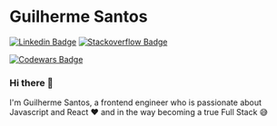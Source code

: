 # Guilherme Santos

[![Linkedin Badge](https://img.shields.io/badge/-guilhermessantos-blue?style=flat-square&logo=Linkedin&logoColor=white&link=https://www.linkedin.com/in/guilhermessantos/)](https://www.linkedin.com/in/guilhermessantos/)
[![Stackoverflow Badge](https://img.shields.io/badge/-Stackoverflow-4CA143?style=flat-square&logo=Stackoverflow&logoColor=white&link=https://stackoverflow.com/users/6762040/guilherme-silva-santos)](https://stackoverflow.com/users/6762040/guilherme-silva-santos)
<!-- [![Gmail Badge](https://img.shields.io/badge/-skyrior28@gmail.com-c14438?style=flat-square&logo=Gmail&logoColor=white&link=mailto:skyrior28@gmail.com)](mailto:danieltsutomu@gmail.com) -->
[![Codewars Badge](https://www.codewars.com/users/guilsantos/badges/micro)](https://www.codewars.com/users/guilsantos/badges/micro)

### Hi there 👋

I'm Guilherme Santos, a frontend engineer who is passionate about Javascript and React ❤️ and in the way becoming a true Full Stack 😅
<!--
**guilsantos/guilsantos** is a ✨ _special_ ✨ repository because its `README.md` (this file) appears on your GitHub profile.

Here are some ideas to get you started:

- 🔭 I’m currently working on ...
- 🌱 I’m currently learning ...
- 👯 I’m looking to collaborate on ...
- 🤔 I’m looking for help with ...
- 💬 Ask me about ...
- 📫 How to reach me: ...
- 😄 Pronouns: ...
- ⚡ Fun fact: ...
-->
